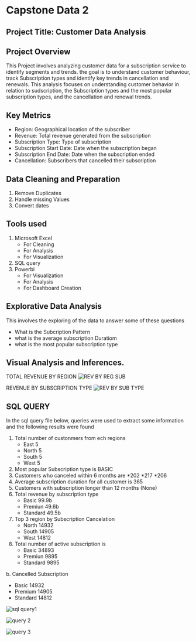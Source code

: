 # Capstone Data 2

## Project Title: Customer Data Analysis


## Project Overview

This Project involves analyzing customer data for a subscription service to identify segments and trends. the goal is to understand customer behaviour, track Subscription types and identify key trends in cancellation and renewals. This analysis focuses on understanding customer behavior in relation to sudscription, the Subscription types and the most popular subscription types, and the cancellation and renewal trends.


## Key Metrics
* Region: Geographical location of the subscriber
* Revenue: Total revenue generated from the subscription
* Subscription Type: Type of subscription 
* Subscription Start Date: Date when the subscription began
* Subscription End Date: Date when the subscription ended
* Cancellation: Subscribers that cancelled their subscription



## Data Cleaning and Preparation
1. Remove Duplicates
2. Handle missing Values
3. Convert dates


## Tools used
1. Microsoft Excel
   * For Cleaning
   * For Analysis
   * For Visualization
2. SQL query
3. Powerbi
   * For Visualization
   * For Analysis
   * For Dashboard Creation
  

## Explorative Data Analysis
This involves the exploring of the data to answer some of these questions
* What is the Subcription Pattern
* what is the average subscription Duratiom
* what is the most popular subscription type



## Visual Analysis and Inferences.

TOTAL REVENUE BY REGION
![REV BY REG SUB](https://github.com/user-attachments/assets/b94c95d4-6ba6-4d0c-b95e-70372fa8607d)


REVENUE BY SUBSCRIPTION TYPE
![REV BY SUB TYPE](https://github.com/user-attachments/assets/a7119ed4-885d-44d4-9a53-82dc8e3449d4)






## SQL QUERY
In the sql query file below, queries were used to extract some information and the following results were found
1. Total number of custonmers from ech regions
   * East 5
   * North 5
   * South 5
   * West 5
2. Most popular Subscription type is BASIC
3. Customers who canceled within 6 months are
   *202
   *217
   *206
4. Average subscription duration for all customer is 365
5. Customers with subscription longer than 12 months (None)
6. Total revenue by subscription type
   * Basic 99.9b
   * Premiun 49.6b
   * Standard 49.5b
7. Top 3 region by Subscription Cancelation
   * North 14932
   * South 14905
   * West 14812
8. Total number of active subscription is
   * Basic 34893
   * Premiun 9895
   * Standard 9895
     
b. Cancelled Subscription
   * Basic 14932
   * Premium 14905
   * Standard 14812
  

![sql query1](https://github.com/user-attachments/assets/98ba903d-f3e4-44af-aa3f-e2a3308f561a)

![query 2](https://github.com/user-attachments/assets/75c98ab0-f448-4b20-847a-f02b2eee5349)

![query 3](https://github.com/user-attachments/assets/915e7e93-dea7-475b-8760-143687e9f7a8)

   
